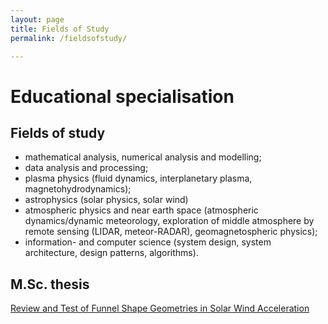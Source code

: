 ```yaml
---
layout: page
title: Fields of Study
permalink: /fieldsofstudy/

---
```



# Educational specialisation

## Fields of study

* mathematical analysis, numerical analysis and modelling;
* data analysis and processing;
* plasma physics (fluid dynamics, interplanetary plasma, magnetohydrodynamics);
* astrophysics (solar physics, solar wind)
* atmospheric physics and near earth space (atmospheric dynamics/dynamic meteorology, exploration of middle atmosphere by remote sensing (LIDAR, meteor-RADAR), geomagnetospheric physics);
* information- and computer science (system design, system architecture, design patterns, algorithms).

##  M.Sc. thesis

[Review and Test of Funnel Shape Geometries in Solar Wind Acceleration](https://munin.uit.no/handle/10037/2406)


